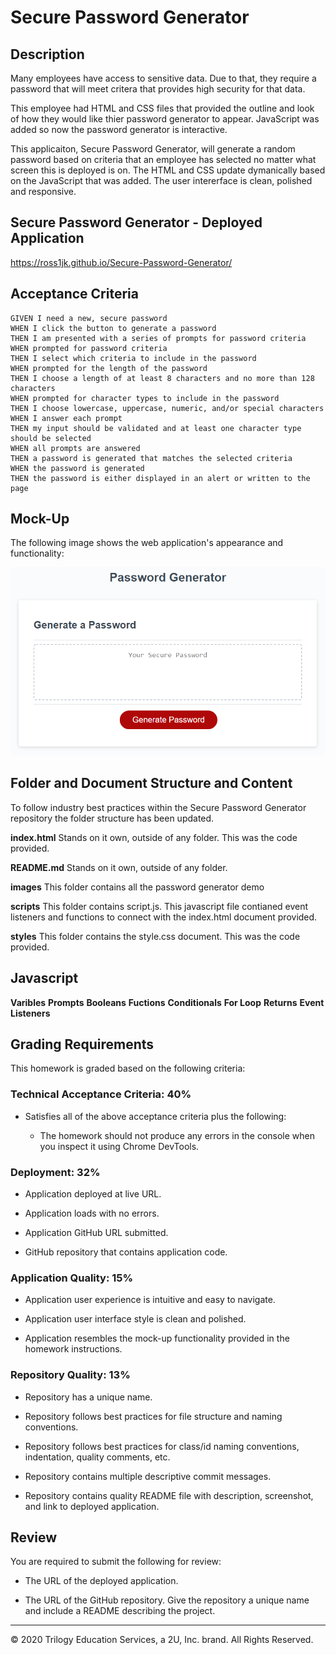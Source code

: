 # Secure Password Generator

## Description

Many employees have access to sensitive data. Due to that, they require a password that will meet critera that provides high security for that data. 

This employee had HTML and CSS files that provided the outline and look of how they would like thier password generator to appear. JavaScript was added so now the password generator is interactive. 

This applicaiton, Secure Password Generator, will generate a random password based on criteria that an employee has selected no matter what screen this is deployed is on. The HTML and CSS update dymanically based on the JavaScript that was added. The user intererface is clean, polished and responsive. 

## Secure Password Generator - Deployed Application

https://ross1jk.github.io/Secure-Password-Generator/ 


## Acceptance Criteria

```
GIVEN I need a new, secure password
WHEN I click the button to generate a password
THEN I am presented with a series of prompts for password criteria
WHEN prompted for password criteria
THEN I select which criteria to include in the password
WHEN prompted for the length of the password
THEN I choose a length of at least 8 characters and no more than 128 characters
WHEN prompted for character types to include in the password
THEN I choose lowercase, uppercase, numeric, and/or special characters
WHEN I answer each prompt
THEN my input should be validated and at least one character type should be selected
WHEN all prompts are answered
THEN a password is generated that matches the selected criteria
WHEN the password is generated
THEN the password is either displayed in an alert or written to the page
```

## Mock-Up

The following image shows the web application's appearance and functionality:

![password generator demo](./images/03-javascript-homework-demo.png)

## Folder and Document Structure and Content 
To follow industry best practices within the Secure Password Generator repository the folder structure has been updated.

  **index.html** 
  Stands on it own, outside of any folder. This was the code provided. 
  
  **README.md** 
  Stands on it own, outside of any folder.
  
  **images** 
  This folder contains all the password generator demo

  **scripts**
  This folder contains script.js. This javascript file contianed event listeners and functions to connect with the index.html document provided. 

  **styles** 
  This folder contains the style.css document. This was the code provided.


## Javascript 

**Varibles**
**Prompts**
**Booleans**
**Fuctions**
**Conditionals**
**For Loop**
**Returns**
**Event Listeners**



## Grading Requirements

This homework is graded based on the following criteria: 

### Technical Acceptance Criteria: 40%

* Satisfies all of the above acceptance criteria plus the following:

  * The homework should not produce any errors in the console when you inspect it using Chrome DevTools.

### Deployment: 32%

* Application deployed at live URL.

* Application loads with no errors.

* Application GitHub URL submitted.

* GitHub repository that contains application code.

### Application Quality: 15%

* Application user experience is intuitive and easy to navigate.

* Application user interface style is clean and polished.

* Application resembles the mock-up functionality provided in the homework instructions.

### Repository Quality: 13%

* Repository has a unique name.

* Repository follows best practices for file structure and naming conventions.

* Repository follows best practices for class/id naming conventions, indentation, quality comments, etc.

* Repository contains multiple descriptive commit messages.

* Repository contains quality README file with description, screenshot, and link to deployed application.


## Review

You are required to submit the following for review:

* The URL of the deployed application.

* The URL of the GitHub repository. Give the repository a unique name and include a README describing the project.

- - -
© 2020 Trilogy Education Services, a 2U, Inc. brand. All Rights Reserved.
